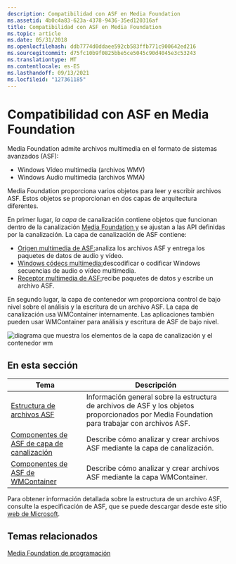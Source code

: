 ```yaml
---
description: Compatibilidad con ASF en Media Foundation
ms.assetid: 4b0c4a83-623a-4378-9436-35ed120316af
title: Compatibilidad con ASF en Media Foundation
ms.topic: article
ms.date: 05/31/2018
ms.openlocfilehash: ddb7774d0ddaee592cb583ffb771c900642ed216
ms.sourcegitcommit: d75fc10b9f0825bbe5ce5045c90d4045e3c53243
ms.translationtype: MT
ms.contentlocale: es-ES
ms.lasthandoff: 09/13/2021
ms.locfileid: "127361185"
---
```

# <a name="asf-support-in-media-foundation"></a>Compatibilidad con ASF en Media Foundation

Media Foundation admite archivos multimedia en el formato de sistemas avanzados (ASF):

-   Windows Vídeo multimedia (archivos WMV)
-   Windows Audio multimedia (archivos WMA)

Media Foundation proporciona varios objetos para leer y escribir archivos ASF. Estos objetos se proporcionan en dos capas de arquitectura diferentes.

En primer lugar, *la capa* de canalización contiene objetos que funcionan dentro de la canalización [Media Foundation y](media-foundation-pipeline.md) se ajustan a las API definidas por la canalización. La capa de canalización de ASF contiene:

-   [Origen multimedia de ASF:](asf-media-source.md)analiza los archivos ASF y entrega los paquetes de datos de audio y vídeo.
-   [Windows códecs multimedia:](windows-media-codecs.md)descodificar o codificar Windows secuencias de audio o vídeo multimedia.
-   [Receptor multimedia de ASF:](asf-media-sinks.md)recibe paquetes de datos y escribe un archivo ASF.

En segundo lugar, la capa de contenedor wm proporciona control de bajo nivel sobre el análisis y la escritura de un archivo ASF. La capa de canalización usa WMContainer internamente. Las aplicaciones también pueden usar WMContainer para análisis y escritura de ASF de bajo nivel.

![diagrama que muestra los elementos de la capa de canalización y el contenedor wm](images/asf-components.png)

## <a name="in-this-section"></a>En esta sección



| Tema                                                                         | Descripción                                                                                                        |
|-------------------------------------------------------------------------------|--------------------------------------------------------------------------------------------------------------------|
| [Estructura de archivos ASF](asf-file-structure.md)<br/>                       | Información general sobre la estructura de archivos de ASF y los objetos proporcionados por Media Foundation para trabajar con archivos ASF.<br/> |
| [Componentes de ASF de capa de canalización](pipeline-layer-asf-components.md)<br/> | Describe cómo analizar y crear archivos ASF mediante la capa de canalización.<br/>                                   |
| [Componentes de ASF de WMContainer](wmcontainer-asf-components.md)<br/>       | Describe cómo analizar y crear archivos ASF mediante la capa WMContainer.<br/>                                |



 

Para obtener información detallada sobre la estructura de un archivo ASF, consulte la especificación de ASF, que se puede descargar desde este sitio [web de Microsoft](https://www.microsoft.com/downloads/details.aspx?displaylang=en&FamilyID=56de5ee4-51ca-46c6-903b-97390ad14fea).

## <a name="related-topics"></a>Temas relacionados

<dl> <dt>

[Media Foundation de programación](media-foundation-programming-guide.md)
</dt> </dl>

 

 




